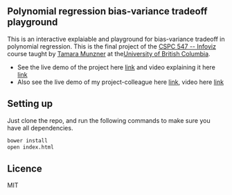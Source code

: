 ## Polynomial regression bias-variance tradeoff playground
This is an interactive explaiable and playground for bias-variance tradeoff in polynomial regression. This is the final project of the [CSPC 547 -- Infoviz](http://www.cs.ubc.ca/~tmm/courses/547-15/) course taught by [Tamara Munzner](https://www.cs.ubc.ca/~tmm/) at the[University of British Columbia](https://www.cs.ubc.ca/).

- See the live demo of the project here [link](https://gursimar.github.io/d3-visualizations/bias-var/) and video explaining it here [link](https://www.youtube.com/watch?v=CUX5UTdYsQs)
- Also see the live demo of my project-colleague here [link](https://halldorbjarni.github.io/knn-viz/), video here [link](https://www.youtube.com/watch?v=C0njr3l3Zs8&feature=youtu.be&hd=1) 

## Setting up
Just clone the repo, and run the following commands to make sure you have all dependencies.

```bash
bower install
open index.html
```

## Licence
MIT
